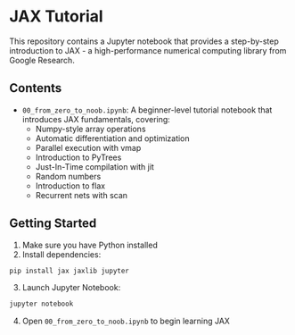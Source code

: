 # JAX Tutorial

This repository contains a Jupyter notebook that provides a step-by-step introduction to JAX - a high-performance numerical computing library from Google Research.

## Contents

- `00_from_zero_to_noob.ipynb`: A beginner-level tutorial notebook that introduces JAX fundamentals, covering:
  - Numpy-style array operations
  - Automatic differentiation and optimization
  - Parallel execution with vmap
  - Introduction to PyTrees
  - Just-In-Time compilation with jit
  - Random numbers
  - Introduction to flax
  - Recurrent nets with scan

## Getting Started

1. Make sure you have Python installed
2. Install dependencies:
```bash
pip install jax jaxlib jupyter
```

3. Launch Jupyter Notebook:
```bash
jupyter notebook
```

4. Open `00_from_zero_to_noob.ipynb` to begin learning JAX